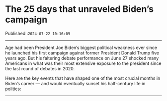 # The 25 days that unraveled Biden’s campaign

Published :`2024-07-22 10:16:09`

---

Age had been President Joe Biden’s biggest political weakness ever since he launched his first campaign against former President Donald Trump five years ago. But his faltering debate performance on June 27 shocked many Americans in what was their most extensive exposure to the president since the last round of debates in 2020.

Here are the key events that have shaped one of the most crucial months in Biden’s career — and would eventually sunset his half-century life in politics:

---

